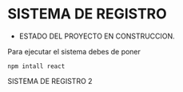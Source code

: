 <h1> SISTEMA DE REGISTRO </h1>

- ESTADO DEL PROYECTO EN CONSTRUCCION.

Para ejecutar el sistema debes de poner

````npm intall react````

SISTEMA DE REGISTRO 2
